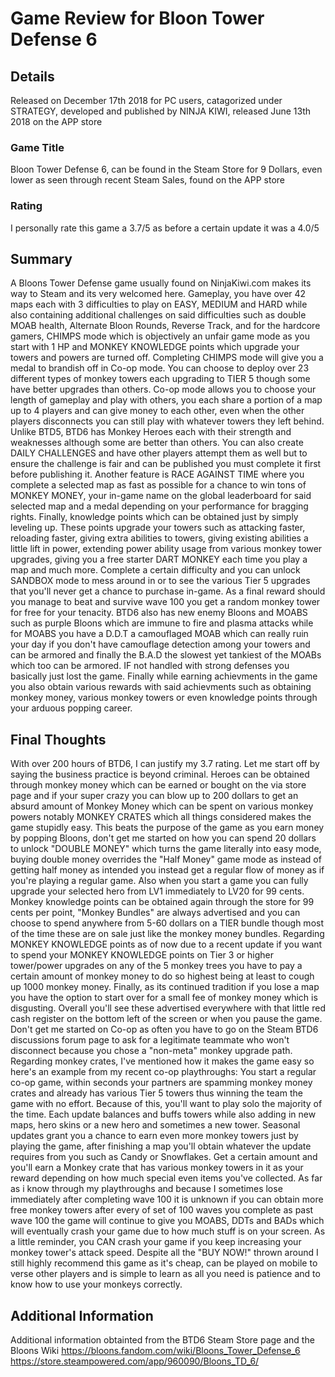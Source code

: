 # Game Review for Bloon Tower Defense 6

## Details
Released on December 17th 2018 for PC users, catagorized under STRATEGY, developed and published by NINJA KIWI, released June 13th 2018 on the APP store

### Game Title

Bloon Tower Defense 6, can be found in the Steam Store for 9 Dollars, even lower as seen through recent Steam Sales, found on the APP store


### Rating

I personally rate this game a 3.7/5 as before a certain update it was a 4.0/5


## Summary

  A Bloons Tower Defense game usually found on NinjaKiwi.com makes its way to Steam and its very welcomed here. Gameplay, you have over 42 maps each with 3 difficulties to play on EASY, MEDIUM and HARD while also containing additional challenges on said difficulties such as double MOAB health, Alternate Bloon Rounds, Reverse Track, and for the hardcore gamers, CHIMPS mode which is objectively an unfair game mode as you start with 1 HP and MONKEY KNOWLEDGE points which upgrade your towers and powers are turned off. Completing CHIMPS mode will give you a medal to brandish off in Co-op mode. You can choose to deploy over 23 different types of monkey towers each upgrading to TIER 5 though some have better upgrades than others. Co-op mode allows you to choose your length of gameplay and play with others, you each share a portion of a map up to 4 players and can give money to each other, even when the other players disconnects you can still play with whatever towers they left behind. Unlike BTD5, BTD6 has Monkey Heroes each with their strength and weaknesses although some are better than others. You can also create DAILY CHALLENGES and have other players attempt them as well but to ensure the challenge is fair and can be published you must complete it first before publishing it. Another feature is RACE AGAINST TIME where you complete a selected map as fast as possible for a chance to win tons of MONKEY MONEY, your in-game name on the global leaderboard for said selected map and a medal depending on your performance for bragging rights. Finally, knowledge points which can be obtained just by simply leveling up. These points upgrade your towers such as attacking faster, reloading faster, giving extra abilities to towers, giving existing abilities a little lift in power, extending power ability usage from various monkey tower upgrades, giving you a free starter DART MONKEY each time you play a map and much more. Complete a certain difficulty and you can unlock SANDBOX mode to mess around in or to see the various Tier 5 upgrades that you'll never get a chance to purchase in-game. As a final reward should you manage to beat and survive wave 100 you get a random monkey tower for free for your tenacity. BTD6 also has new enemy Bloons and MOABS such as purple Bloons which are immune to fire and plasma attacks while for MOABS you have a D.D.T a camouflaged MOAB which can really ruin your day if you don't have camouflage detection among your towers and can be armored and finally the B.A.D the slowest yet tankiest of the MOABs which too can be armored. IF not handled with strong defenses you basically just lost the game. Finally while earning achievments in the game you also obtain various rewards with said achievments such as obtaining monkey money, various monkey towers or even knowledge points through your arduous popping career. 

  
## Final Thoughts

  With over 200 hours of BTD6, I can justify my 3.7 rating. Let me start off by saying the business practice is beyond criminal. Heroes can be obtained through monkey money which can be earned or bought on the via store page and if your super crazy you can blow up to 200 dollars to get an absurd amount of Monkey Money which can be spent on various monkey powers notably MONKEY CRATES which all things considered makes the game stupidly easy. This beats the purpose of the game as you earn money by popping Bloons, don't get me started on how you can spend 20 dollars to unlock "DOUBLE MONEY" which turns the game literally into easy mode, buying double money overrides the "Half Money" game mode as instead of getting half money as intended you instead get a regular flow of money as if you're playing a regular game. Also when you start a game you can fully upgrade your selected hero from LV1 immediately to LV20 for 99 cents. Monkey knowledge points can be obtained again through the store for 99 cents per point, "Monkey Bundles" are always advertised and you can choose to spend anywhere from 5-60 dollars on a TIER bundle though most of the time these are on sale just like the monkey money bundles. Regarding MONKEY KNOWLEDGE points as of now due to a recent update if you want to spend your MONKEY KNOWLEDGE points on Tier 3 or higher tower/power upgrades on any of the 5 monkey trees you have to pay a certain amount of monkey money to do so highest being at least to cough up 1000 monkey money. Finally, as its continued tradition if you lose a map you have the option to start over for a small fee of monkey money which is disgusting. Overall you'll see these advertised everywhere with that little red cash register on the bottom left of the screen or when you pause the game. Don't get me started on Co-op as often you have to go on the Steam BTD6 discussions forum page to ask for a legitimate teammate who won't disconnect because you chose a "non-meta" monkey upgrade path. Regarding monkey crates, I've mentioned how it makes the game easy so here's an example from my recent co-op playthroughs: You start a regular co-op game, within seconds your partners are spamming monkey money crates and already has various Tier 5 towers thus winning the team the game with no effort. Because of this, you'll want to play solo the majority of the time. Each update balances and buffs towers while also adding in new maps, hero skins or a new hero and sometimes a new tower. Seasonal updates grant you a chance to earn even more monkey towers just by playing the game, after finishing a map you'll obtain whatever the update requires from you such as Candy or Snowflakes. Get a certain amount and you'll earn a Monkey crate that has various monkey towers in it as your reward depending on how much special even items you've collected. As far as i know through my playthroughs and because I sometimes lose immediately after completing wave 100 it is unknown if you can obtain more free monkey towers after every of set of 100 waves you complete as past wave 100 the game will continue to give you MOABS, DDTs and BADs which will eventually crash your game due to how much stuff is on your screen. As a little reminder, you CAN crash your game if you keep increasing your monkey tower's attack speed. Despite all the "BUY NOW!" thrown around I still highly recommend this game as it's cheap, can be played on mobile to verse other players and is simple to learn as all you need is patience and to know how to use your monkeys correctly.




## Additional Information

Additional information obtainted from the BTD6 Steam Store page and the Bloons Wiki
https://bloons.fandom.com/wiki/Bloons_Tower_Defense_6
https://store.steampowered.com/app/960090/Bloons_TD_6/
